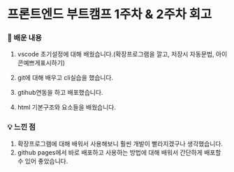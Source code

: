 # 프론트엔드 부트캠프 1주차 & 2주차 회고

### 📝 배운 내용

1. vscode 초기설정에 대해 배웠습니다.(확장프로그램을 깔고, 저장시 자동문법, 아이콘예쁘게표시하기)

2. git에 대해 배우고 cli실습을 했습니다.
3. gtihub연동을 하고 배포했습니다.
4. html 기본구조와 요소들을 배웠습니다.

### 💡 느낀 점

1. 확장프로그램에 대해 배워서 사용해보니 훨씬 개발이 빨라지겠구나 생각했습니다.
2. github pages에서 바로 배포하고 사용하는 방법에 대해 배워서 간단하게 배포할 수 있어 좋았습니다.
